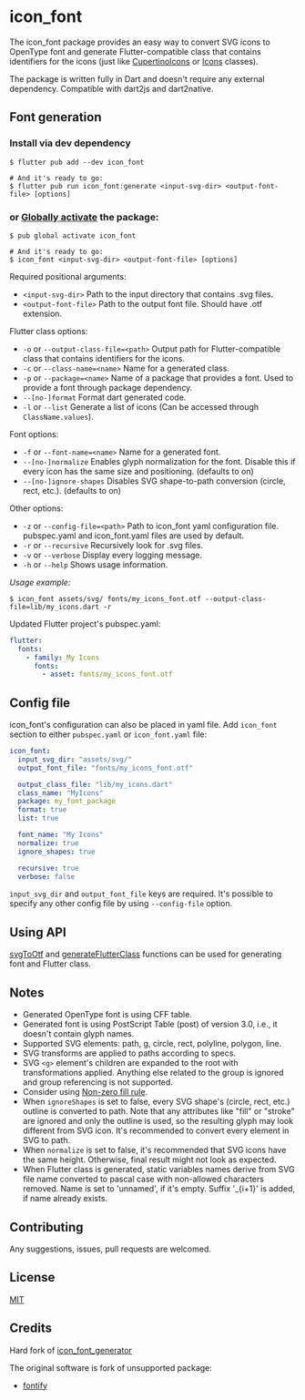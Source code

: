 # icon_font

The icon_font package provides an easy way to convert SVG icons to OpenType font
and generate Flutter-compatible class that contains identifiers for the icons
(just like [CupertinoIcons][] or [Icons][] classes).

The package is written fully in Dart and doesn't require any external dependency.
Compatible with dart2js and dart2native.

[CupertinoIcons]: https://api.flutter.dev/flutter/cupertino/CupertinoIcons-class.html
[Icons]: https://api.flutter.dev/flutter/material/Icons-class.html

## Font generation

### Install via dev dependency

```shell
$ flutter pub add --dev icon_font

# And it's ready to go:
$ flutter pub run icon_font:generate <input-svg-dir> <output-font-file> [options]
```

### or [Globally activate][] the package:

[globally activate]: https://dart.dev/tools/pub/cmd/pub-global

```shell
$ pub global activate icon_font

# And it's ready to go:
$ icon_font <input-svg-dir> <output-font-file> [options]
```

Required positional arguments:

- `<input-svg-dir>`
  Path to the input directory that contains .svg files.
- `<output-font-file>`
  Path to the output font file. Should have .otf extension.

Flutter class options:

- `-o` or `--output-class-file=<path>`
  Output path for Flutter-compatible class that contains identifiers for the icons.
- `-c` or `--class-name=<name>`
  Name for a generated class.
- `-p` or `--package=<name>`
  Name of a package that provides a font. Used to provide a font through package dependency.
- `--[no-]format`
  Format dart generated code.
- `-l` or `--list`
  Generate a list of icons (Can be accessed through `ClassName.values`).

Font options:

- `-f` or `--font-name=<name>`
  Name for a generated font.
- `--[no-]normalize`
  Enables glyph normalization for the font.
  Disable this if every icon has the same size and positioning.
  (defaults to on)
- `--[no-]ignore-shapes`
  Disables SVG shape-to-path conversion (circle, rect, etc.).
  (defaults to on)

Other options:

- `-z` or `--config-file=<path>`
  Path to icon_font yaml configuration file.
  pubspec.yaml and icon_font.yaml files are used by default.
- `-r` or `--recursive`
  Recursively look for .svg files.
- `-v` or `--verbose`
  Display every logging message.
- `-h` or `--help`
  Shows usage information.

_Usage example:_

```shell
$ icon_font assets/svg/ fonts/my_icons_font.otf --output-class-file=lib/my_icons.dart -r
```

Updated Flutter project's pubspec.yaml:

```yaml
flutter:
  fonts:
    - family: My Icons
      fonts:
        - asset: fonts/my_icons_font.otf
```

## Config file

icon_font's configuration can also be placed in yaml file.
Add `icon_font` section to either `pubspec.yaml` or `icon_font.yaml` file:

```yaml
icon_font:
  input_svg_dir: "assets/svg/"
  output_font_file: "fonts/my_icons_font.otf"

  output_class_file: "lib/my_icons.dart"
  class_name: "MyIcons"
  package: my_font_package
  format: true
  list: true

  font_name: "My Icons"
  normalize: true
  ignore_shapes: true

  recursive: true
  verbose: false
```

`input_svg_dir` and `output_font_file` keys are required.
It's possible to specify any other config file by using `--config-file` option.

## Using API

[svgToOtf][] and [generateFlutterClass][] functions can be used for generating font and Flutter class.

[svgToOtf]: https://pub.dev/documentation/icon_font/latest/icon_font/svgToOtf.html
[generateFlutterClass]: https://pub.dev/documentation/icon_font/latest/icon_font/generateFlutterClass.html

## Notes

- Generated OpenType font is using CFF table.
- Generated font is using PostScript Table (post) of version 3.0, i.e., it doesn't contain glyph names.
- Supported SVG elements: path, g, circle, rect, polyline, polygon, line.
- SVG transforms are applied to paths according to specs.
- SVG `<g>` element's children are expanded to the root with transformations applied.
  Anything else related to the group is ignored and group referencing is not supported.
- Consider using [Non-zero fill rule][].
- When `ignoreShapes` is set to false,
  every SVG shape's (circle, rect, etc.) outline is converted to path.
  Note that any attributes like "fill" or "stroke" are ignored and only the outline is used,
  so the resulting glyph may look different from SVG icon.
  It's recommended to convert every element in SVG to path.
- When `normalize` is set to false, it's recommended that SVG icons have the same height.
  Otherwise, final result might not look as expected.
- When Flutter class is generated, static variables names derive from SVG file name
  converted to pascal case with non-allowed characters removed.
  Name is set to 'unnamed', if it's empty.
  Suffix '\_{i+1}' is added, if name already exists.

[Non-zero fill rule]: https://developer.mozilla.org/en-US/docs/Web/SVG/Attribute/fill-rule

## Contributing

Any suggestions, issues, pull requests are welcomed.

## License

[MIT](https://github.com/SkinnyMind/icon_font/blob/master/LICENSE)

## Credits

Hard fork of [icon_font_generator](https://github.com/ScerIO/icon_font_generator)

The original software is fork of unsupported package:

- [fontify](https://github.com/westracer/fontify)
